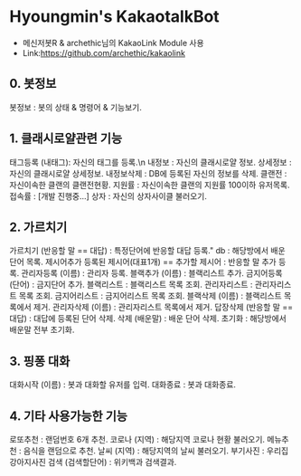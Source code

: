 # Hyoungmin's KakaotalkBot

- 메신저봇R & archethic님의 KakaoLink Module 사용
- Link:https://github.com/archethic/kakaolink

## 0. 봇정보

봇정보 : 봇의 상태 & 명령어 & 기능보기.

## 1. 클래시로얄관련 기능

태그등록 (내태그): 자신의 태그를 등록.\n
내정보 : 자신의 클래시로얄 정보.
상세정보 : 자신의 클래시로얄 상세정보.
내정보삭제 : DB에 등록된 자신의 정보를 삭제.
클랜전 : 자신이속한 클랜의 클랜전현황.
지원률 : 자신이속한 클랜의 지원률 100이하 유저목록.
접속률 : [개발 진행중...]
상자 : 자신의 상자사이클 불러오기.

## 2. 가르치기

가르치기 (반응할 말 == 대답) : 특정단어에 반응할 대답 등록."
db : 해당방에서 배운 단어 목록.
제시어추가 등록된 제시어(대표1개) == 추가할 제시어 : 반응할 말 추가 등록.
관리자등록 (이름) : 관리자 등록.
블랙추가 (이름) : 블랙리스트 추가.
금지어등록 (단어) : 금지단어 추가.
블랙리스트 : 블랙리스트 목록 조회.
관리자리스트 : 관리자리스트 목록 조회.
금지어리스트 : 금지어리스트 목록 조회.
블랙삭제 (이름) : 블랙리스트 목록에서 제거.
관리자삭제 (이름) : 관리자리스트 목록에서 제거.
답장삭제 (반응할 말 == 대답) : 대답에 등록된 단어 삭제.
삭제 (배운말) : 배운 단어 삭제.
초기화 : 해당방에서 배운말 전부 초기화.

## 3. 핑퐁 대화

대화시작 (이름) : 봇과 대화할 유저를 입력.
대화종료 : 봇과 대화종료.

## 4. 기타 사용가능한 기능

로또추천 : 랜덤번호 6개 추천.
코로나 (지역) : 해당지역 코로나 현황 불러오기.
메뉴추천 : 음식을 랜덤으로 추천.
날씨 (지역) : 해당지역의 날씨 불러오기.
부기사진 : 우리집 강아지사진
검색 (검색할단어) : 위키백과 검색결과.
